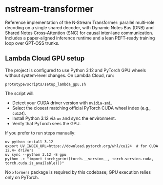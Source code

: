 # nstream-transformer
Reference implementation of the N‑Stream Transformer: parallel multi‑role decoding on a single shared decoder, with Dynamic Notes Bus (DNB) and Shared Notes Cross‑Attention (SNC) for causal inter‑lane communication. Includes a paper‑aligned inference runtime and a lean PEFT‑ready training loop over GPT‑OSS trunks.

## Lambda Cloud GPU setup

The project is configured to use Python 3.12 and PyTorch GPU wheels without system‑level changes. On Lambda Cloud, run:

```
prototype/scripts/setup_lambda_gpu.sh
```

The script will:
- Detect your CUDA driver version with `nvidia-smi`.
- Select the closest matching official PyTorch CUDA wheel index (e.g., `cu124`).
- Install Python 3.12 via `uv` and sync the environment.
- Verify that PyTorch sees the GPU.

If you prefer to run steps manually:

```
uv python install 3.12
export UV_INDEX_URL=https://download.pytorch.org/whl/cu124  # for CUDA 12.4+ drivers
uv sync --python 3.12 -E gpu
python -c "import torch;print(torch.__version__, torch.version.cuda, torch.cuda.is_available())"
```

No `xformers` package is required by this codebase; GPU execution relies only on PyTorch.
